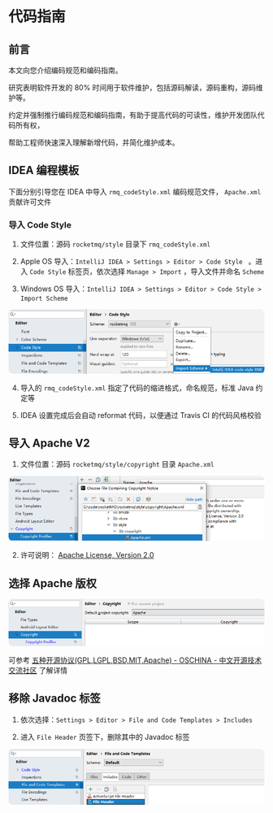 # 代码指南

## 前言

本文向您介绍编码规范和编码指南。

研究表明软件开发的 80% 时间用于软件维护，包括源码解读，源码重构，源码维护等。

约定并强制推行编码规范和编码指南，有助于提高代码的可读性，维护开发团队代码所有权，

帮助工程师快速深入理解新增代码，并简化维护成本。

## IDEA 编程模板

下面分别引导您在 IDEA 中导入 ```rmq_codeStyle.xml``` 编码规范文件， ```Apache.xml``` 贡献许可文件

### 导入 Code Style

1.  文件位置：源码 ```rocketmq/style``` 目录下 ```rmq_codeStyle.xml```

2.  Apple OS 导入：```IntelliJ IDEA > Settings > Editor > Code Style ``` 。进入 ```Code Style``` 标签页，依次选择 ```Manage > Import``` ，导入文件并命名 ```Scheme```

3. Windows OS 导入：```IntelliJ IDEA > Settings > Editor > Code Style > Import Scheme```

![1656682140788](../picture/30code-guidelines/1_codestyle.png)

4. 导入的 ```rmq_codeStyle.xml``` 指定了代码的缩进格式，命名规范，标准 Java 约定等

5. IDEA 设置完成后会自动 reformat 代码，以便通过 Travis CI 的代码风格校验

## 导入 Apache V2

1. 文件位置：源码 ```rocketmq/style/copyright``` 目录 ```Apache.xml```

![1656683960857](../picture/30code-guidelines/2_ApacheV2.png)

2. 许可说明： [Apache License, Version 2.0](https://www.apache.org/licenses/LICENSE-2.0) 

## 选择 Apache 版权

![1656684219109](../picture/30code-guidelines/3_ApacheCopyRight.png)

可参考  [五种开源协议(GPL,LGPL,BSD,MIT,Apache) - OSCHINA - 中文开源技术交流社区](https://www.oschina.net/question/54100_9455) 了解详情

## 移除 Javadoc 标签

1. 依次选择：```Settings > Editor > File and Code Templates > Includes```

2. 进入 ```File Header``` 页签下，删除其中的 Javadoc 标签

![1656684039505](../picture/30code-guidelines/4_FileHeader.png)

